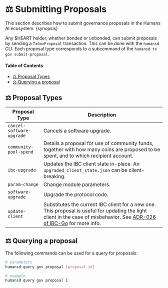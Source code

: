 # ⚖ Submitting Proposals
<!-- omit in toc -->

This section describes how to submit governance proposals in the Humans AI ecosystem. {synopsis}

Any $HEART holder, whether bonded or unbonded, can submit proposals by sending a `TxGovProposal` transaction. This can be done with the `humansd` CLI. Each proposal type corresponds to a subcommand of the `humansd tx gov submit-proposal`.

#### Table of Contents

  - [⚖️ Proposal Types](#️-proposal-types)
  - [⚖️ Querying a proposal](#️-querying-a-proposal)


## ⚖️ Proposal Types

| Proposal Type             | Description                                                                                                                                                                                                                                                          |
| ------------------------- | -------------------------------------------------------------------------------------------------------------------------------------------------------------------------------------------------------------------------------------------------------------------- |
| `cancel-software-upgrade` | Cancels a software upgrade.                                                                                                                                                                                                                                          |
| `community-pool-spend`    | Details a proposal for use of community funds, together with how many coins are proposed to be spent, and to which recipient account.                                                                                                                                |
| `ibc-upgrade`             | Updates the IBC client state in-place. An `upgraded_client_state.json` can be client-breaking.                                                                                                                                                                       |
| `param-change`            | Change module parameters.                                                                                                                                                                                                                                            |
| `software-upgrade`        | Upgrade the protocol code.                                                                                                                                                                                                                                           |
| `update-client`           | Substitutes the current IBC client for a new one. This proposal is useful for updating the light client in the case of misbehavior. See [ADR-026 of IBC-Go](https://ibc.cosmos.network/main/architecture/adr-026-ibc-client-recovery-mechanisms.html) for more info. |

## ⚖️ Querying a proposal

The following commands can be used for a query for proposals:

```bash
# parameters
humansd query gov proposal [proposal-id]

# example
humansd query gov proposal 1
```
